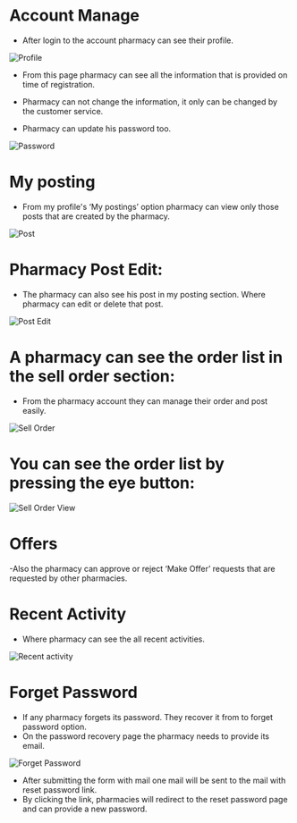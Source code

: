 # Account Manage

- After login to the account pharmacy can see their profile.

![Profile](/screenshots/profile.png)

- From this page pharmacy can see all the information that is provided on time of registration.
- Pharmacy can not change the information, it only can be changed by the customer service.

- Pharmacy can update his password too.

![Password](/screenshots/password.png)

# My posting 

- From my profile's ‘My postings’ option pharmacy can view only those posts that are created by the pharmacy.

![Post](/screenshots/post.png)

# Pharmacy Post Edit:

- The pharmacy can also see his post in my posting section. Where pharmacy can edit or delete that post.

![Post Edit](/screenshots/post-edit.png)

# A pharmacy can see the order list in the sell order section:

- From the pharmacy account they can manage their order and post easily.

![Sell Order](/screenshots/sell-order.png)

# You can see the order list by pressing the eye button:

![Sell Order View](/screenshots/sell-order-view.png)

# Offers

-Also the pharmacy can approve or reject ‘Make Offer’ requests that are requested by other pharmacies.

# Recent Activity

- Where pharmacy can see the all recent activities. 

![Recent activity](/screenshots/recent-activity.png)

# Forget Password
- If any pharmacy forgets its password. They recover it from to forget password option.
- On the password recovery page the pharmacy needs to provide its email.

![ Forget Password](/screenshots/forgot-password.png)

- After submitting the form with mail one mail will be sent to the mail with reset password link.
- By clicking the link, pharmacies will redirect to the reset password page and can provide a new password. 


